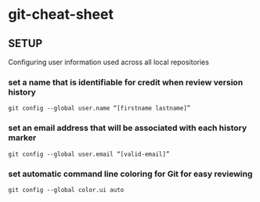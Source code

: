 # git-cheat-sheet

## SETUP
Configuring user information used across all local repositories

### set a name that is identifiable for credit when review version history
```git config --global user.name “[firstname lastname]”```

### set an email address that will be associated with each history marker
```git config --global user.email “[valid-email]”```

### set automatic command line coloring for Git for easy reviewing
```git config --global color.ui auto```

